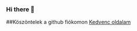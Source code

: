 ### Hi there 👋
##Köszöntelek a github fiókomon
[Kedvenc oldalam ](https://classroom.google.com/c/NjIxMzY4MjU4OTYy)

<!--
**FazekasBalint/FazekasBalint** is a ✨ _special_ ✨ repository because its `README.md` (this file) appears on your GitHub profile.

![óriáskerék](image.jpg)
Here are some ideas to get you started:

- 🔭 I’m currently working on ...
- 🌱 I’m currently learning ...
- 👯 I’m looking to collaborate on ...
- 🤔 I’m looking for help with ...
- 💬 Ask me about ...
- 📫 How to reach me: ...
- 😄 Pronouns: ...
- ⚡ Fun fact: ...
-->
